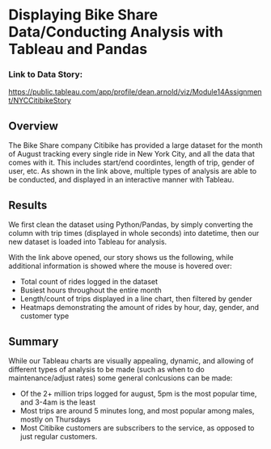 # Displaying Bike Share Data/Conducting Analysis with Tableau and Pandas

### Link to Data Story:
https://public.tableau.com/app/profile/dean.arnold/viz/Module14Assignment/NYCCitibikeStory

## Overview
The Bike Share company Citibike has provided a large dataset for the month of August tracking every single ride in New York City, and all the data that comes with it. This includes start/end coordintes, length of trip, gender of user, etc. As shown in the link above, multiple types of analysis are able to be conducted, and displayed in an interactive manner with Tableau.

## Results
We first clean the dataset using Python/Pandas, by simply converting the column with trip times (displayed in whole seconds) into datetime, then our new dataset is loaded into Tableau for analysis.

With the link above opened, our story shows us the following, while additional information is showed where the mouse is hovered over:

- Total count of rides logged in the dataset
- Busiest hours throughout the entire month
- Length/count of trips displayed in a line chart, then filtered by gender
- Heatmaps demonstrating the amount of rides by hour, day, gender, and customer type 

## Summary
While our Tableau charts are visually appealing, dynamic, and allowing of different types of analysis to be made (such as when to do maintenance/adjust rates) some general conlcusions can be made:

- Of the 2+ million trips logged for august, 5pm is the most popular time, and 3-4am is the least
- Most trips are around 5 minutes long, and most popular among males, mostly on Thursdays
- Most Citibike customers are subscribers to the service, as opposed to just regular customers.


